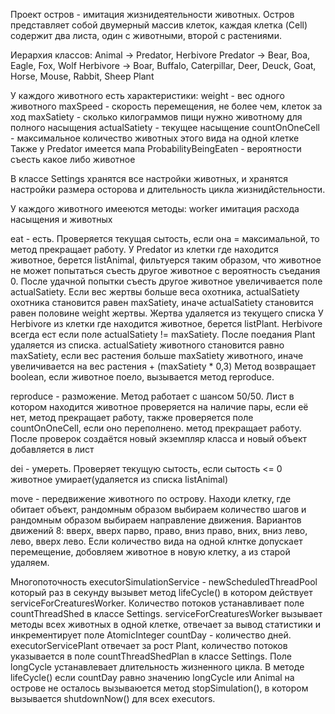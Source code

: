 Проект остров - имитация жизнидеятельности животных.
Остров представляет собой двумерный массив клеток, каждая  клетка (Cell) содержит два листа, один с животными, второй с растениями.

Иерархия классов: Animal -> Predator, Herbivore
Predator -> Bear, Boa, Eagle, Fox, Wolf
Herbivore -> Boar, Buffalo, Caterpillar, Deer, Deuck, Goat, Horse, Mouse, Rabbit, Sheep
Plant

У каждого животного есть характеристики:
weight - вес одного животного
maxSpeed - скорость перемещения, не более чем, клеток за ход
maxSatiety - сколько килограммов пищи нужно животному для полного насыщения
actualSatiety - текущее насыщение
countOnOneCell - максимальное количество животных этого вида на одной клетке
Также у Predator имеется мапа ProbabilityBeingEaten - вероятности съесть какое либо животное 

В классе Settings хранятся все настройки животных, и хранятся настройки размера осторова и длительность цикла жизнидйстельности.

У каждого животного имееются методы:
worker имитация расхода насыщения и животных

eat - есть. Проверяется текущая сытость, если она = максимальной, то метод прекращает работу.
У Predator из клетки где находится животное, берется listAnimal, фильтуерся таким образом, что животное не может попытаться съесть другое животное с вероятность съедания 0.
После удачной попытки съесть другое животное увеличивается поле actualSatiety. Если вес жертвы больше веса охотника, actualSatiety охотника становится равен maxSatiety, иначе actualSatiety
становится равен половине weight жертвы. Жертва удаляется из текущего списка
У Herbivore из клетки где находится животное, берется listPlant. Herbivore всегда ест если поле actualSatiety != maxSatiety. После поедания Plant удаляется из списка. 
actualSatiety животного становится равно maxSatiety, если вес растения больше maxSatiety животного, иначе увеличивается на вес растения + (maxSatiety * 0,3)
Метод возвращает boolean, если животное поело, вызывается метод reproduce.

reproduce - разможение. Метод работает с шансом 50/50. Лист в котором находится животное проверяется на наличие пары, если её нет, метод прекращает работу, 
также проверяется поле  countOnOneCell, если оно переполнено. метод прекращает работу. После проверок создаётся новый экземпляр класса и новый объект добавляется в лист

dei - умереть. Проверяет текущую сытость, если сытость <= 0 животное умирает(удаляется из списка listAnimal)

move - передвижение животного по острову. Находи клетку, где обитает объект, рандомным образом выбираем количество шагов и рандомным образом выбираем направление 
движения. Вариантов движений 8: вверх, вверх парво, право, вниз право, вних, вниз лево, лево, вверх лево. Если количество вида на одной клнтке допускает перемещение, добовляем животное в новую клетку, а из старой удаляем.


Многопоточность
executorSimulationService - newScheduledThreadPool который раз в секунду вызывет метод lifeCycle() в котором действует serviceForCreaturesWorker. Количество потоков устанавливает поле countThreadShed в классе Settings.
serviceForCreaturesWorker вызывает методы всех животных в одной клетке, отвечает за вывод статистики и инкрементирует поле AtomicInteger countDay - количество дней. 
executorServicePlant отвечает за рост Plant, количество потоков указывается в поле countThreadShedPlan в классе Settings.
Поле longCycle устанавлевает длительность жизненного цикла. В методе lifeCycle() если countDay равно значению longCycle или Animal на острове не осталось вызываюется метод stopSimulation(), в котором вызывается shutdownNow() для всех executors.
